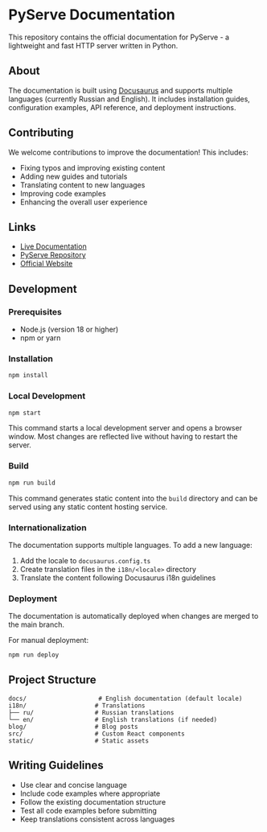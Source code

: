# PyServe Documentation

This repository contains the official documentation for PyServe - a lightweight and fast HTTP server written in Python.

## About

The documentation is built using [Docusaurus](https://docusaurus.io/) and supports multiple languages (currently Russian and English). It includes installation guides, configuration examples, API reference, and deployment instructions.

## Contributing

We welcome contributions to improve the documentation! This includes:

- Fixing typos and improving existing content
- Adding new guides and tutorials
- Translating content to new languages
- Improving code examples
- Enhancing the overall user experience

## Links

- [Live Documentation](https://docs.pyserve.org)
- [PyServe Repository](https://github.com/ShiftyX1/PyServe)
- [Official Website](https://pyserve.org)

## Development

### Prerequisites

- Node.js (version 18 or higher)
- npm or yarn

### Installation

```bash
npm install
```

### Local Development

```bash
npm start
```

This command starts a local development server and opens a browser window. Most changes are reflected live without having to restart the server.

### Build

```bash
npm run build
```

This command generates static content into the `build` directory and can be served using any static content hosting service.

### Internationalization

The documentation supports multiple languages. To add a new language:

1. Add the locale to `docusaurus.config.ts`
2. Create translation files in the `i18n/<locale>` directory
3. Translate the content following Docusaurus i18n guidelines

### Deployment

The documentation is automatically deployed when changes are merged to the main branch.

For manual deployment:

```bash
npm run deploy
```

## Project Structure

```
docs/                    # English documentation (default locale)
i18n/                   # Translations
├── ru/                 # Russian translations
└── en/                 # English translations (if needed)
blog/                   # Blog posts
src/                    # Custom React components
static/                 # Static assets
```

## Writing Guidelines

- Use clear and concise language
- Include code examples where appropriate
- Follow the existing documentation structure
- Test all code examples before submitting
- Keep translations consistent across languages
